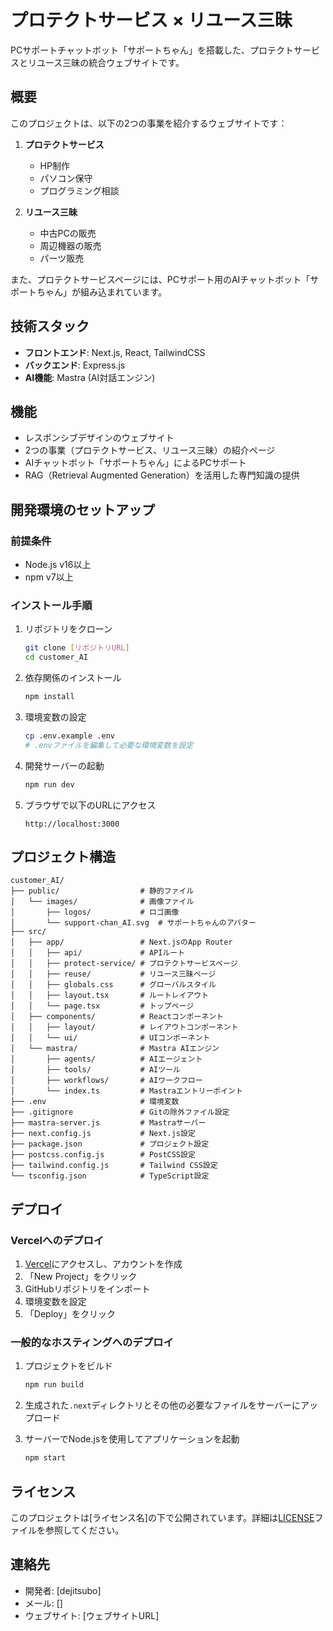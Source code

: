 # プロテクトサービス × リユース三昧

PCサポートチャットボット「サポートちゃん」を搭載した、プロテクトサービスとリユース三昧の統合ウェブサイトです。

## 概要

このプロジェクトは、以下の2つの事業を紹介するウェブサイトです：

1. **プロテクトサービス**
   - HP制作
   - パソコン保守
   - プログラミング相談

2. **リユース三昧**
   - 中古PCの販売
   - 周辺機器の販売
   - パーツ販売

また、プロテクトサービスページには、PCサポート用のAIチャットボット「サポートちゃん」が組み込まれています。

## 技術スタック

- **フロントエンド**: Next.js, React, TailwindCSS
- **バックエンド**: Express.js
- **AI機能**: Mastra (AI対話エンジン)

## 機能

- レスポンシブデザインのウェブサイト
- 2つの事業（プロテクトサービス、リユース三昧）の紹介ページ
- AIチャットボット「サポートちゃん」によるPCサポート
- RAG（Retrieval Augmented Generation）を活用した専門知識の提供

## 開発環境のセットアップ

### 前提条件

- Node.js v16以上
- npm v7以上

### インストール手順

1. リポジトリをクローン

   ```bash
   git clone [リポジトリURL]
   cd customer_AI
   ```

2. 依存関係のインストール

   ```bash
   npm install
   ```

3. 環境変数の設定

   ```bash
   cp .env.example .env
   # .envファイルを編集して必要な環境変数を設定
   ```

4. 開発サーバーの起動

   ```bash
   npm run dev
   ```

5. ブラウザで以下のURLにアクセス
   ```
   http://localhost:3000
   ```

## プロジェクト構造

```
customer_AI/
├── public/                  # 静的ファイル
│   └── images/              # 画像ファイル
│       ├── logos/           # ロゴ画像
│       └── support-chan_AI.svg  # サポートちゃんのアバター
├── src/
│   ├── app/                 # Next.jsのApp Router
│   │   ├── api/             # APIルート
│   │   ├── protect-service/ # プロテクトサービスページ
│   │   ├── reuse/           # リユース三昧ページ
│   │   ├── globals.css      # グローバルスタイル
│   │   ├── layout.tsx       # ルートレイアウト
│   │   └── page.tsx         # トップページ
│   ├── components/          # Reactコンポーネント
│   │   ├── layout/          # レイアウトコンポーネント
│   │   └── ui/              # UIコンポーネント
│   └── mastra/              # Mastra AIエンジン
│       ├── agents/          # AIエージェント
│       ├── tools/           # AIツール
│       ├── workflows/       # AIワークフロー
│       └── index.ts         # Mastraエントリーポイント
├── .env                     # 環境変数
├── .gitignore               # Gitの除外ファイル設定
├── mastra-server.js         # Mastraサーバー
├── next.config.js           # Next.js設定
├── package.json             # プロジェクト設定
├── postcss.config.js        # PostCSS設定
├── tailwind.config.js       # Tailwind CSS設定
└── tsconfig.json            # TypeScript設定
```

## デプロイ

### Vercelへのデプロイ

1. [Vercel](https://vercel.com)にアクセスし、アカウントを作成
2. 「New Project」をクリック
3. GitHubリポジトリをインポート
4. 環境変数を設定
5. 「Deploy」をクリック

### 一般的なホスティングへのデプロイ

1. プロジェクトをビルド

   ```bash
   npm run build
   ```

2. 生成された`.next`ディレクトリとその他の必要なファイルをサーバーにアップロード

3. サーバーでNode.jsを使用してアプリケーションを起動
   ```bash
   npm start
   ```

## ライセンス

このプロジェクトは[ライセンス名]の下で公開されています。詳細は[LICENSE](LICENSE)ファイルを参照してください。

## 連絡先

- 開発者: [dejitsubo]
- メール: []
- ウェブサイト: [ウェブサイトURL]
